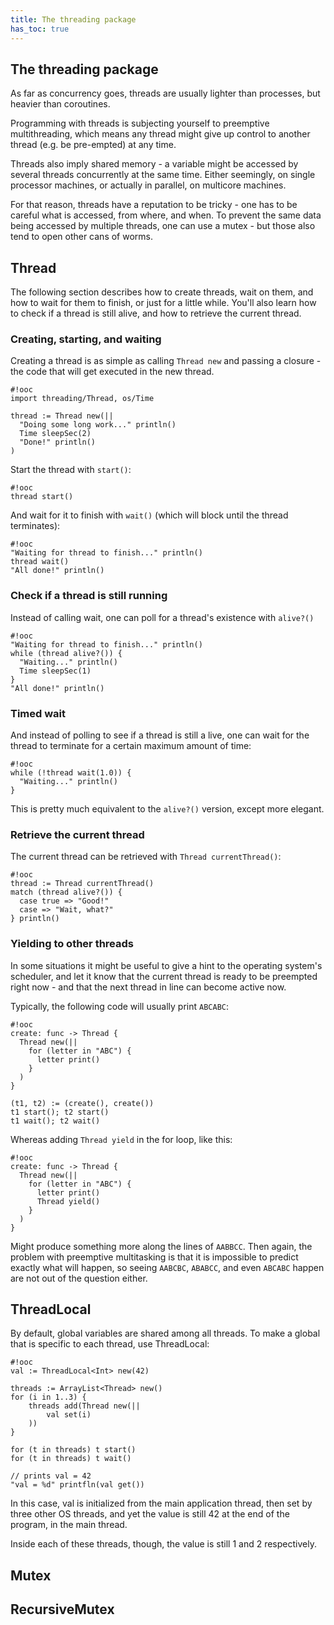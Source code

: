 ```yaml
---
title: The threading package
has_toc: true
---
```


## The threading package

As far as concurrency goes, threads are usually lighter than processes,
but heavier than coroutines.

Programming with threads is subjecting yourself to preemptive multithreading,
which means any thread might give up control to another thread (e.g. be
pre-empted) at any time.

Threads also imply shared memory - a variable might be accessed by several
threads concurrently at the same time. Either seemingly, on single processor
machines, or actually in parallel, on multicore machines.

For that reason, threads have a reputation to be tricky - one has to be
careful what is accessed, from where, and when. To prevent the same data
being accessed by multiple threads, one can use a mutex - but those also
tend to open other cans of worms.

## Thread

The following section describes how to create threads, wait on them, and
how to wait for them to finish, or just for a little while. You'll also
learn how to check if a thread is still alive, and how to retrieve the
current thread.

### Creating, starting, and waiting

Creating a thread is as simple as calling `Thread new` and passing a closure -
the code that will get executed in the new thread.

    #!ooc
    import threading/Thread, os/Time

    thread := Thread new(||
      "Doing some long work..." println()
      Time sleepSec(2)
      "Done!" println()
    )

Start the thread with `start()`:

    #!ooc
    thread start()

And wait for it to finish with `wait()` (which will block until the
thread terminates):

    #!ooc
    "Waiting for thread to finish..." println() 
    thread wait()
    "All done!" println() 

### Check if a thread is still running

Instead of calling wait, one can poll for a thread's existence with
`alive?()`

    #!ooc
    "Waiting for thread to finish..." println()
    while (thread alive?()) {
      "Waiting..." println()
      Time sleepSec(1)
    }
    "All done!" println()

### Timed wait

And instead of polling to see if a thread is still a live, one can
wait for the thread to terminate for a certain maximum amount of time:

    #!ooc
    while (!thread wait(1.0)) {
      "Waiting..." println()
    }

This is pretty much equivalent to the `alive?()` version, except more
elegant.

### Retrieve the current thread

The current thread can be retrieved with `Thread currentThread()`:

    #!ooc
    thread := Thread currentThread()
    match (thread alive?()) {
      case true => "Good!"
      case => "Wait, what?"
    } println()

### Yielding to other threads

In some situations it might be useful to give a hint to the operating
system's scheduler, and let it know that the current thread is ready
to be preempted right now - and that the next thread in line can become
active now.

Typically, the following code will usually print `ABCABC`:

    #!ooc
    create: func -> Thread {
      Thread new(||
        for (letter in "ABC") {
          letter print()
        }
      )
    }

    (t1, t2) := (create(), create())
    t1 start(); t2 start()
    t1 wait(); t2 wait()

Whereas adding `Thread yield` in the for loop, like this:

    #!ooc
    create: func -> Thread {
      Thread new(||
        for (letter in "ABC") {
          letter print()
          Thread yield()
        }
      )
    }

Might produce something more along the lines of `AABBCC`. Then again,
the problem with preemptive multitasking is that it is impossible to
predict exactly what will happen, so seeing `AABCBC`, `ABABCC`, and even
`ABCABC` happen are not out of the question either.

## ThreadLocal

By default, global variables are shared among all threads. To make a global
that is specific to each thread, use ThreadLocal:

    #!ooc
    val := ThreadLocal<Int> new(42)

    threads := ArrayList<Thread> new()
    for (i in 1..3) {
        threads add(Thread new(||
            val set(i) 
        ))
    }

    for (t in threads) t start()
    for (t in threads) t wait()

    // prints val = 42
    "val = %d" printfln(val get())

In this case, val is initialized from the main application thread, then set by
three other OS threads, and yet the value is still 42 at the end of the program,
in the main thread.

Inside each of these threads, though, the value is still 1 and 2 respectively.

## Mutex

## RecursiveMutex

